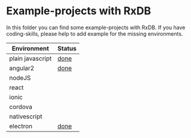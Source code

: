 # Example-projects with RxDB

In this folder you can find some example-projects with RxDB. If you have coding-skills, please help to add example for the missing environments.

Environment      | Status
---------------- | ------------------
plain javascript | [done](./vanilla)
angular2         | [done](./angular2)
nodeJS           | 
react            |
ionic            |
cordova          |
nativescript     |
electron         | [done](./electron)
